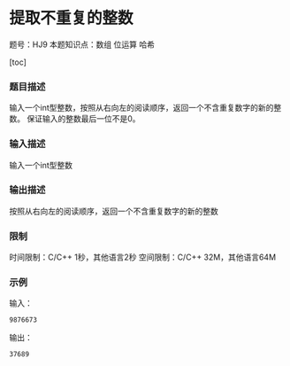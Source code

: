 # 提取不重复的整数

题号：HJ9
本题知识点：数组 位运算 哈希

[toc]

### 题目描述

输入一个int型整数，按照从右向左的阅读顺序，返回一个不含重复数字的新的整数。
保证输入的整数最后一位不是0。

### 输入描述

输入一个int型整数

### 输出描述

按照从右向左的阅读顺序，返回一个不含重复数字的新的整数

### 限制
时间限制：C/C++ 1秒，其他语言2秒 
空间限制：C/C++ 32M，其他语言64M

### 示例

输入：
```
9876673
```

输出：
```
37689
```